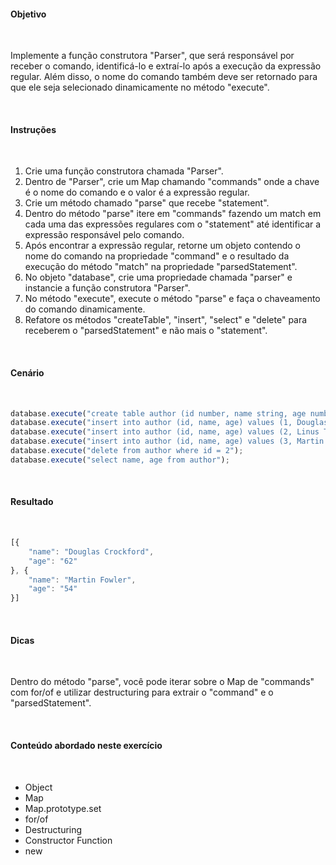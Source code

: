 #### Objetivo

<br/>

Implemente a função construtora "Parser", que será responsável por receber o comando, identificá-lo e extraí-lo após a execução da expressão regular. Além disso, o nome do comando também deve ser retornado para que ele seja selecionado dinamicamente no método "execute".

<br/>

#### Instruções

<br/>

1. Crie uma função construtora chamada "Parser".
2. Dentro de "Parser", crie um Map chamando "commands" onde a chave é o nome do comando e o valor é a expressão regular.
3. Crie um método chamado "parse" que recebe "statement".
4. Dentro do método "parse" itere em "commands" fazendo um match em cada uma das expressões regulares com o "statement" até identificar a expressão responsável pelo comando.
5. Após encontrar a expressão regular, retorne um objeto contendo o nome do comando na propriedade "command" e o resultado da execução do método "match" na propriedade "parsedStatement".
6. No objeto "database", crie uma propriedade chamada "parser" e instancie a função construtora "Parser".
7. No método "execute", execute o método "parse" e faça o chaveamento do comando dinamicamente.
8. Refatore os métodos "createTable", "insert", "select" e "delete" para receberem o "parsedStatement" e não mais o "statement".

<br/>

#### Cenário

<br/>

```javascript
database.execute("create table author (id number, name string, age number, city string, state string, country string)");
database.execute("insert into author (id, name, age) values (1, Douglas Crockford, 62)");
database.execute("insert into author (id, name, age) values (2, Linus Torvalds, 47)");
database.execute("insert into author (id, name, age) values (3, Martin Fowler, 54)");
database.execute("delete from author where id = 2");
database.execute("select name, age from author");
```

<br/>

#### Resultado

<br/>

```javascript
[{
	"name": "Douglas Crockford",
	"age": "62"
}, {
	"name": "Martin Fowler",
	"age": "54"
}]
```

<br/>

#### Dicas

<br/>

Dentro do método "parse", você pode iterar sobre o Map de "commands" com for/of e utilizar destructuring para extrair o "command" e o "parsedStatement".

<br/>

#### Conteúdo abordado neste exercício

<br/>

* Object
* Map
* Map.prototype.set
* for/of
* Destructuring
* Constructor Function
* new
